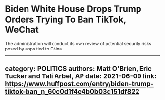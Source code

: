 # Biden White House Drops Trump Orders Trying To Ban TikTok, WeChat

The administration will conduct its own review of potential security risks posed by apps tied to China.

---
category: POLITICS
authors: Matt O'Brien, Eric Tucker and Tali Arbel, AP
date: 2021-06-09
link: https://www.huffpost.com/entry/biden-trump-tiktok-ban_n_60c0d1f4e4b0b03d151df822
---
